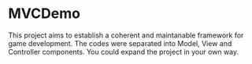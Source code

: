 # MVCDemo
This project aims to establish a coherent and maintanable framework for game development. The codes were separated into Model, View and Controller components. You could expand the project in your own way.
